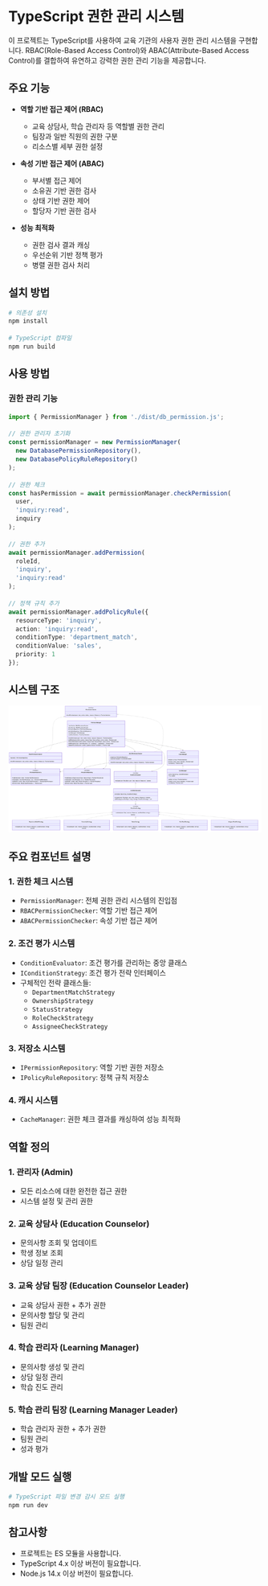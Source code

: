 # TypeScript 권한 관리 시스템

이 프로젝트는 TypeScript를 사용하여 교육 기관의 사용자 권한 관리 시스템을 구현합니다. RBAC(Role-Based Access Control)와 ABAC(Attribute-Based Access Control)를 결합하여 유연하고 강력한 권한 관리 기능을 제공합니다.

## 주요 기능

- **역할 기반 접근 제어 (RBAC)**
  - 교육 상담사, 학습 관리자 등 역할별 권한 관리
  - 팀장과 일반 직원의 권한 구분
  - 리소스별 세부 권한 설정

- **속성 기반 접근 제어 (ABAC)**
  - 부서별 접근 제어
  - 소유권 기반 권한 검사
  - 상태 기반 권한 제어
  - 할당자 기반 권한 검사

- **성능 최적화**
  - 권한 검사 결과 캐싱
  - 우선순위 기반 정책 평가
  - 병렬 권한 검사 처리

## 설치 방법

```bash
# 의존성 설치
npm install

# TypeScript 컴파일
npm run build
```

## 사용 방법

### 권한 관리 기능

```typescript
import { PermissionManager } from './dist/db_permission.js';

// 권한 관리자 초기화
const permissionManager = new PermissionManager(
  new DatabasePermissionRepository(),
  new DatabasePolicyRuleRepository()
);

// 권한 체크
const hasPermission = await permissionManager.checkPermission(
  user,
  'inquiry:read',
  inquiry
);

// 권한 추가
await permissionManager.addPermission(
  roleId,
  'inquiry',
  'inquiry:read'
);

// 정책 규칙 추가
await permissionManager.addPolicyRule({
  resourceType: 'inquiry',
  action: 'inquiry:read',
  conditionType: 'department_match',
  conditionValue: 'sales',
  priority: 1
});
```

## 시스템 구조

![권한 관리 시스템 클래스 다이어그램](diagram.png)

## 주요 컴포넌트 설명

### 1. 권한 체크 시스템
- `PermissionManager`: 전체 권한 관리 시스템의 진입점
- `RBACPermissionChecker`: 역할 기반 접근 제어
- `ABACPermissionChecker`: 속성 기반 접근 제어

### 2. 조건 평가 시스템
- `ConditionEvaluator`: 조건 평가를 관리하는 중앙 클래스
- `IConditionStrategy`: 조건 평가 전략 인터페이스
- 구체적인 전략 클래스들:
  - `DepartmentMatchStrategy`
  - `OwnershipStrategy`
  - `StatusStrategy`
  - `RoleCheckStrategy`
  - `AssigneeCheckStrategy`

### 3. 저장소 시스템
- `IPermissionRepository`: 역할 기반 권한 저장소
- `IPolicyRuleRepository`: 정책 규칙 저장소

### 4. 캐시 시스템
- `CacheManager`: 권한 체크 결과를 캐싱하여 성능 최적화

## 역할 정의

### 1. 관리자 (Admin)
- 모든 리소스에 대한 완전한 접근 권한
- 시스템 설정 및 관리 권한

### 2. 교육 상담사 (Education Counselor)
- 문의사항 조회 및 업데이트
- 학생 정보 조회
- 상담 일정 관리

### 3. 교육 상담 팀장 (Education Counselor Leader)
- 교육 상담사 권한 + 추가 권한
- 문의사항 할당 및 관리
- 팀원 관리

### 4. 학습 관리자 (Learning Manager)
- 문의사항 생성 및 관리
- 상담 일정 관리
- 학습 진도 관리

### 5. 학습 관리 팀장 (Learning Manager Leader)
- 학습 관리자 권한 + 추가 권한
- 팀원 관리
- 성과 평가

## 개발 모드 실행

```bash
# TypeScript 파일 변경 감시 모드 실행
npm run dev
```

## 참고사항

- 프로젝트는 ES 모듈을 사용합니다.
- TypeScript 4.x 이상 버전이 필요합니다.
- Node.js 14.x 이상 버전이 필요합니다. 